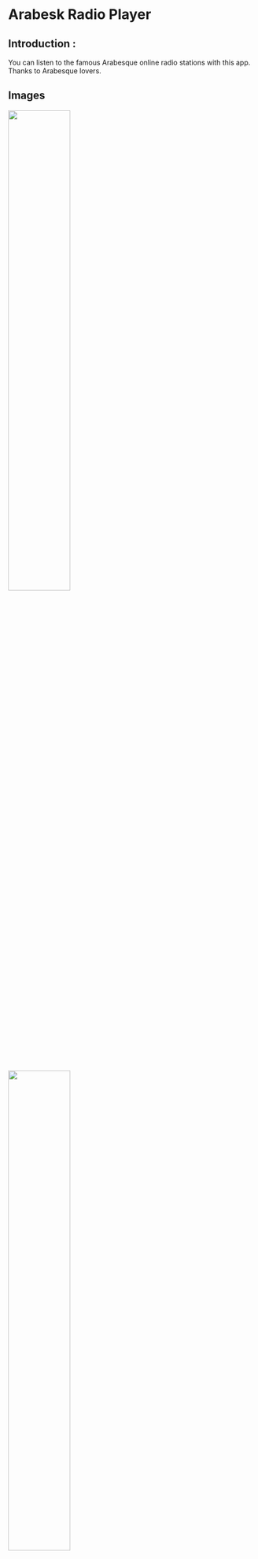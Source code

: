 # Arabesk Radio Player

## Introduction :

You can listen to the famous Arabesque online radio stations with this app.
Thanks to Arabesque lovers.

## Images 
 <img src="https://i.postimg.cc/QV2jC9nr/1.jpg" width="50%" height="50%"/>
  <img src="https://i.postimg.cc/ZC64db1v/2.jpg" width="50%" height="50%"/>
